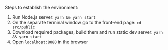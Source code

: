 Steps to establish the environment:
1. Run Node.js server: `yarn && yarn start`
2. On the separate terminal window go to the front-end page: `cd src/public` 
3. Download required packages, build them and run static dev server: `yarn && yarn start`
4. Open `localhost:8080` in the browser
